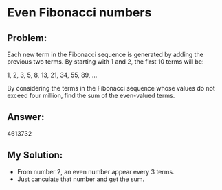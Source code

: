 # **Even Fibonacci numbers**
## Problem:
Each new term in the Fibonacci sequence is generated by adding the previous two terms.
By starting with 1 and 2, the first 10 terms will be:

1, 2, 3, 5, 8, 13, 21, 34, 55, 89, ...

By considering the terms in the Fibonacci sequence whose values do not exceed four million,
find the sum of the even-valued terms.

## Answer:
4613732

## My Solution:
+ From number 2, an even number appear every 3 terms.
+ Just canculate that number and get the sum.